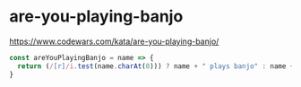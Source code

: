 # are-you-playing-banjo
https://www.codewars.com/kata/are-you-playing-banjo/


```javascript
const areYouPlayingBanjo = name => {
  return (/[r]/i.test(name.charAt(0))) ? name + " plays banjo" : name + " does not play banjo";
}
```
